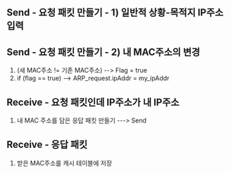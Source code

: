 ## Send - 요청 패킷 만들기 - 1) 일반적 상황-목적지 IP주소 입력

## Send - 요청 패킷 만들기 - 2) 내 MAC주소의 변경
1. (새 MAC주소 != 기존 MAC주소) --> Flag = true
2. if (flag == true) --> ARP_request.ipAddr = my_ipAddr

## Receive - 요청 패킷인데 IP주소가 내 IP주소
1. 내 MAC 주소를 담은 응답 패킷 만들기 ---> Send 

## Receive - 응답 패킷
1. 받은 MAC주소를 캐시 테이블에 저장
